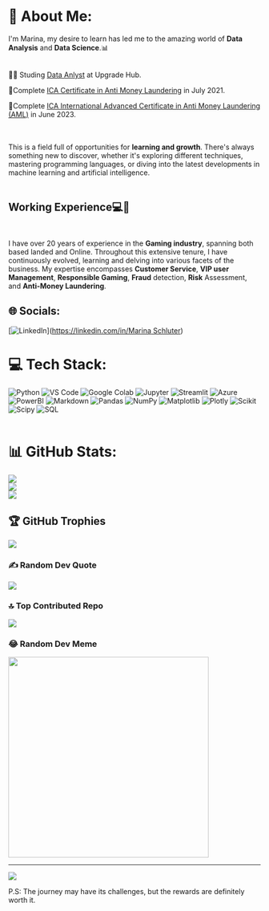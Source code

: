 # 💫 About Me:
I'm Marina, my desire to learn has led me to the amazing world of **Data Analysis** and **Data Science**.📊<br><br>

👩‍🎓 Studing [Data Anlyst](https://www.upgrade-hub.com/bootcamp/curso-data-analytics/) at Upgrade Hub.

🏅Complete [ICA Certificate in Anti Money Laundering](https://www.int-comp.org/courses/ica-certificate-in-anti-money-laundering/) in July 2021.

🏅Complete [ICA International Advanced Certificate in Anti Money Laundering (AML)](https://www.int-comp.org/courses/ica-international-advanced-certificate-in-anti-money-laundering/) in June 2023.<br/><br><br>


This is a field full of opportunities for **learning and growth**. There's always something new to discover, whether it's exploring different techniques, mastering programming languages, or diving into the latest developments in machine learning and artificial intelligence. <br><br>

## Working Experience💻🎰<br><br>
I have over 20 years of experience in the **Gaming industry**, spanning both based landed and Online. Throughout this extensive tenure, I have continuously evolved, learning and delving into various facets of the business. My expertise encompasses **Customer Service**, **VIP user Management**, **Responsible Gaming**, **Fraud** detection, **Risk** Assessment, and **Anti-Money Laundering**.


## 🌐 Socials:
[![LinkedIn](https://img.shields.io/badge/LinkedIn-%230077B5.svg?logo=linkedin&logoColor=white)]([https://linkedin.com/in/Marina Schluter](https://www.linkedin.com/in/marina-schluter-41281633/)) 

# 💻 Tech Stack:
 
 ![Python](https://img.shields.io/badge/python-3670A0?style=for-the-badge&logo=python&logoColor=ffdd54) 
 ![VS Code](https://img.shields.io/badge/Visual_Studio_Code-0078D4?style=for-the-badge&logo=visual%20studio%20code&logoColor=white)
 ![Google Colab](https://img.shields.io/badge/Colab-F9AB00?style=for-the-badge&logo=googlecolab&color=525252)
 ![Jupyter](https://img.shields.io/badge/Jupyter-F37626.svg?&style=for-the-badge&logo=Jupyter&logoColor=white)
 ![Streamlit](https://img.shields.io/badge/Streamlit-FF4B4B.svg?style=for-the-badge&logo=Streamlit&logoColor=white)
 ![Azure](https://img.shields.io/badge/Azure_DevOps-0078D7?style=for-the-badge&logo=azure-devops&logoColor=white)
 ![PowerBI](https://img.shields.io/badge/PowerBI-F2C811?style=for-the-badge&logo=Power%20BI&logoColor=white)
 ![Markdown](https://img.shields.io/badge/markdown-%23000000.svg?style=for-the-badge&logo=markdown&logoColor=white)
 ![Pandas](https://img.shields.io/badge/pandas-%23150458.svg?style=for-the-badge&logo=pandas&logoColor=white) 
 ![NumPy](https://img.shields.io/badge/numpy-%23013243.svg?style=for-the-badge&logo=numpy&logoColor=white) 
 ![Matplotlib](https://img.shields.io/badge/Matplotlib-%23ffffff.svg?style=for-the-badge&logo=Matplotlib&logoColor=black) 
 ![Plotly](https://img.shields.io/badge/Plotly-%233F4F75.svg?style=for-the-badge&logo=plotly&logoColor=white) 
 ![Scikit](https://img.shields.io/badge/scikitlearn-F7931E.svg?style=for-the-badge&logo=scikit-learn&logoColor=white)
 ![Scipy](https://img.shields.io/badge/SciPy-%230C55A5.svg?style=for-the-badge&logo=scipy&logoColor=%white)
 ![SQL](https://img.shields.io/badge/MySQL-005C84?style=for-the-badge&logo=mysql&logoColor=white)
 <br><br>

  
# 📊 GitHub Stats:
![](https://github-readme-stats.vercel.app/api?username=MarinaSchluter&theme=dark&hide_border=false&include_all_commits=false&count_private=false)<br/>
![](https://github-readme-streak-stats.herokuapp.com/?user=MarinaSchluter&theme=dark&hide_border=false)<br/>
![](https://github-readme-stats.vercel.app/api/top-langs/?username=MarinaSchluter&theme=dark&hide_border=false&include_all_commits=false&count_private=false&layout=compact)

## 🏆 GitHub Trophies
![](https://github-profile-trophy.vercel.app/?username=MarinaSchluter&theme=radical&no-frame=false&no-bg=true&margin-w=4)

### ✍️ Random Dev Quote
![](https://quotes-github-readme.vercel.app/api?type=horizontal&theme=radical)

### 🔝 Top Contributed Repo
![](https://github-contributor-stats.vercel.app/api?username=MarinaSchluter&limit=5&theme=dark&combine_all_yearly_contributions=true)

### 😂 Random Dev Meme
<img src='https://randommeme-five.vercel.app/' style="height: 400px;"/>

---
[![](https://visitcount.itsvg.in/api?id=MarinaSchluter&icon=0&color=0)](https://visitcount.itsvg.in)

P.S: The journey may have its challenges, but the rewards are definitely worth it. 

<!-- Proudly created with GPRM ( https://gprm.itsvg.in ) -->










